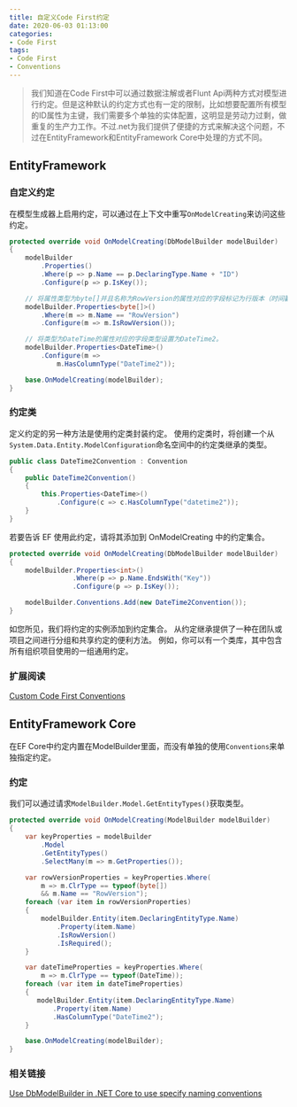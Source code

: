 ```yaml
---
title: 自定义Code First约定
date: 2020-06-03 01:13:00
categories:
- Code First
tags:
- Code First
- Conventions
---
```


> 我们知道在Code First中可以通过数据注解或者Flunt Api两种方式对模型进行约定。但是这种默认的约定方式也有一定的限制，比如想要配置所有模型的ID属性为主键，我们需要多个单独的实体配置，这明显是劳动力过剩，做重复的生产力工作。不过.net为我们提供了便捷的方式来解决这个问题，不过在EntityFramework和EntityFramework Core中处理的方式不同。

## EntityFramework

### 自定义约定

在模型生成器上启用约定，可以通过在上下文中重写`OnModelCreating`来访问这些约定。

``` c#
protected override void OnModelCreating(DbModelBuilder modelBuilder)
{
    modelBuilder
        .Properties()
        .Where(p => p.Name == p.DeclaringType.Name + "ID")
        .Configure(p => p.IsKey());

    // 将属性类型为byte[]并且名称为RowVersion的属性对应的字段标记为行版本（时间戳）。
    modelBuilder.Properties<byte[]>()
        .Where(m => m.Name == "RowVersion")
        .Configure(m => m.IsRowVersion());

    // 将类型为DateTime的属性对应的字段类型设置为DateTime2。
    modelBuilder.Properties<DateTime>()
        .Configure(m =>
            m.HasColumnType("DateTime2"));

    base.OnModelCreating(modelBuilder);
}
```

### 约定类

定义约定的另一种方法是使用约定类封装约定。 使用约定类时，将创建一个从`System.Data.Entity.ModelConfiguration`命名空间中的约定类继承的类型。

``` c#
public class DateTime2Convention : Convention
{
    public DateTime2Convention()
    {
        this.Properties<DateTime>()
            .Configure(c => c.HasColumnType("datetime2"));
    }
}
```

若要告诉 EF 使用此约定，请将其添加到 OnModelCreating 中的约定集合。

``` c#
protected override void OnModelCreating(DbModelBuilder modelBuilder)
{
    modelBuilder.Properties<int>()
                .Where(p => p.Name.EndsWith("Key"))
                .Configure(p => p.IsKey());

    modelBuilder.Conventions.Add(new DateTime2Convention());
}
```

如您所见，我们将约定的实例添加到约定集合。 从约定继承提供了一种在团队或项目之间进行分组和共享约定的便利方法。 例如，你可以有一个类库，其中包含所有组织项目使用的一组通用约定。

### 扩展阅读

[Custom Code First Conventions](https://docs.microsoft.com/en-us/ef/ef6/modeling/code-first/conventions/custom '自定义 Code First 约定')

## EntityFramework Core

在EF Core中约定内置在ModelBuilder里面，而没有单独的使用`Conventions`来单独指定约定。

### 约定

我们可以通过请求`ModelBuilder.Model.GetEntityTypes()`获取类型。

``` c#
protected override void OnModelCreating(ModelBuilder modelBuilder)
{
    var keyProperties = modelBuilder
        .Model
        .GetEntityTypes()
        .SelectMany(m => m.GetProperties());

    var rowVersionProperties = keyProperties.Where(
        m => m.ClrType == typeof(byte[])
        && m.Name == "RowVersion");
    foreach (var item in rowVersionProperties)
    {
        modelBuilder.Entity(item.DeclaringEntityType.Name)
            .Property(item.Name)
            .IsRowVersion()
            .IsRequired();
    }

    var dateTimeProperties = keyProperties.Where(
        m => m.ClrType == typeof(DateTime));
    foreach (var item in dateTimeProperties)
    {
       modelBuilder.Entity(item.DeclaringEntityType.Name)
           .Property(item.Name)
           .HasColumnType("DateTime2");
    }

    base.OnModelCreating(modelBuilder);
}
```

### 相关链接

[Use DbModelBuilder in .NET Core to use specify naming conventions](https://stackoverflow.com/questions/52127903/use-dbmodelbuilder-in-net-core-to-use-specify-naming-conventions 'Use DbModelBuilder in .NET Core to use specify naming conventions')
